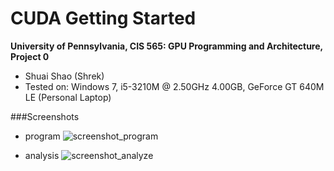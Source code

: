 CUDA Getting Started
====================

**University of Pennsylvania, CIS 565: GPU Programming and Architecture, Project 0**

* Shuai Shao (Shrek)
* Tested on: Windows 7, i5-3210M @ 2.50GHz 4.00GB, GeForce GT 640M LE (Personal Laptop)

###Screenshots

+ program
![screenshot_program](https://github.com/shrekshao/Project0-CUDA-Getting-Started/blob/master/images/proj0_program.png?raw=true "program")

+ analysis
![screenshot_analyze](https://github.com/shrekshao/Project0-CUDA-Getting-Started/blob/master/images/proj1_analyze.png?raw=true "analyze")




